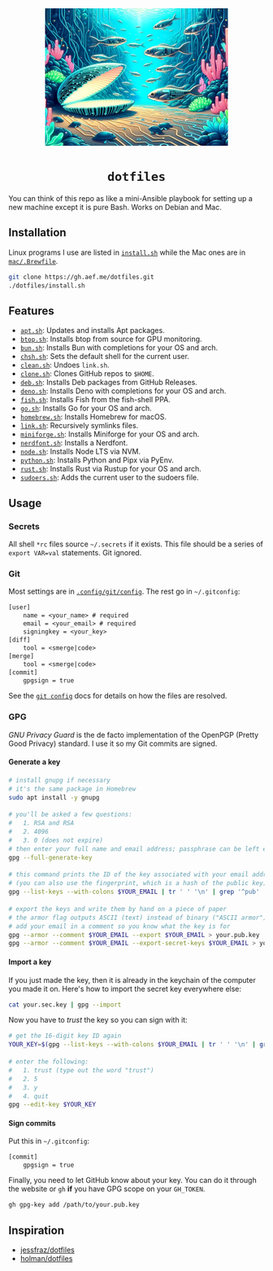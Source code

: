 <div align="center">
  <img src="./dotfiles.jpg" width="360" height="270" alt="A digital world with a shell and fish" />
  <h1><code>dotfiles</code></h1>
</div>

You can think of this repo as like a mini-Ansible playbook for setting up a new machine except it is pure Bash. Works on Debian and Mac.

## Installation

Linux programs I use are listed in [`install.sh`](./install.sh) while the Mac ones are in [`mac/.Brewfile`](./mac/.Brewfile).

```sh
git clone https://gh.aef.me/dotfiles.git
./dotfiles/install.sh
```

## Features

  * [`apt.sh`](./lib/apt.sh): Updates and installs Apt packages.
  * [`btop.sh`](./lib/btop.sh): Installs btop from source for GPU monitoring.
  * [`bun.sh`](./lib/bun.sh): Installs Bun with completions for your OS and arch.
  * [`chsh.sh`](./lib/chsh.sh): Sets the default shell for the current user.
  * [`clean.sh`](./lib/clean.sh): Undoes `link.sh`.
  * [`clone.sh`](./lib/clone.sh): Clones GitHub repos to `$HOME`.
  * [`deb.sh`](./lib/deb.sh): Installs Deb packages from GitHub Releases.
  * [`deno.sh`](./lib/deno.sh): Installs Deno with completions for your OS and arch.
  * [`fish.sh`](./lib/fish.sh): Installs Fish from the fish-shell PPA.
  * [`go.sh`](./lib/go.sh): Installs Go for your OS and arch.
  * [`homebrew.sh`](./lib/homebrew.sh): Installs Homebrew for macOS.
  * [`link.sh`](./lib/link.sh): Recursively symlinks files.
  * [`miniforge.sh`](./lib/miniforge.sh): Installs Miniforge for your OS and arch.
  * [`nerdfont.sh`](./lib/nerdfont.sh): Installs a Nerdfont.
  * [`node.sh`](./lib/node.sh): Installs Node LTS via NVM.
  * [`python.sh`](./lib/python.sh): Installs Python and Pipx via PyEnv.
  * [`rust.sh`](./lib/rust.sh): Installs Rust via Rustup for your OS and arch.
  * [`sudoers.sh`](./lib/sudoers.sh): Adds the current user to the sudoers file.

## Usage

### Secrets

All shell `*rc` files source `~/.secrets` if it exists. This file should be a series of `export VAR=val` statements. Git ignored.

### Git

Most settings are in [`.config/git/config`](https://github.com/adamelliotfields/dotfiles/blob/main/shared/.config/git/config). The rest go in `~/.gitconfig`:

```properties
[user]
	name = <your_name> # required
	email = <your_email> # required
	signingkey = <your_key>
[diff]
	tool = <smerge|code>
[merge]
	tool = <smerge|code>
[commit]
	gpgsign = true
```

See the [`git config`](https://git-scm.com/docs/git-config#FILES) docs for details on how the files are resolved.

### GPG

_GNU Privacy Guard_ is the de facto implementation of the OpenPGP (Pretty Good Privacy) standard. I use it so my Git commits are signed.

#### Generate a key

```sh
# install gnupg if necessary
# it's the same package in Homebrew
sudo apt install -y gnupg

# you'll be asked a few questions:
#   1. RSA and RSA
#   2. 4096
#   3. 0 (does not expire)
# then enter your full name and email address; passphrase can be left empty
gpg --full-generate-key

# this command prints the ID of the key associated with your email address
# (you can also use the fingerprint, which is a hash of the public key)
gpg --list-keys --with-colons $YOUR_EMAIL | tr ' ' '\n' | grep '^pub' | cut -d':' -f5

# export the keys and write them by hand on a piece of paper
# the armor flag outputs ASCII (text) instead of binary ("ASCII armor")
# add your email in a comment so you know what the key is for
gpg --armor --comment $YOUR_EMAIL --export $YOUR_EMAIL > your.pub.key
gpg --armor --comment $YOUR_EMAIL --export-secret-keys $YOUR_EMAIL > your.sec.key
```

#### Import a key

If you just made the key, then it is already in the keychain of the computer you made it on. Here's how to import the secret key everywhere else:

```sh
cat your.sec.key | gpg --import
```

Now you have to _trust_ the key so you can sign with it:

```sh
# get the 16-digit key ID again
YOUR_KEY=$(gpg --list-keys --with-colons $YOUR_EMAIL | tr ' ' '\n' | grep '^pub' | cut -d':' -f5)

# enter the following:
#   1. trust (type out the word "trust")
#   2. 5
#   3. y
#   4. quit
gpg --edit-key $YOUR_KEY
```

#### Sign commits

Put this in `~/.gitconfig`:

```properties
[commit]
	gpgsign = true
```

Finally, you need to let GitHub know about your key. You can do it through the website or `gh` **if** you have GPG scope on your `GH_TOKEN`.

```sh
gh gpg-key add /path/to/your.pub.key
```

## Inspiration

* [jessfraz/dotfiles](https://github.com/jessfraz/dotfiles)
* [holman/dotfiles](https://github.com/holman/dotfiles)
